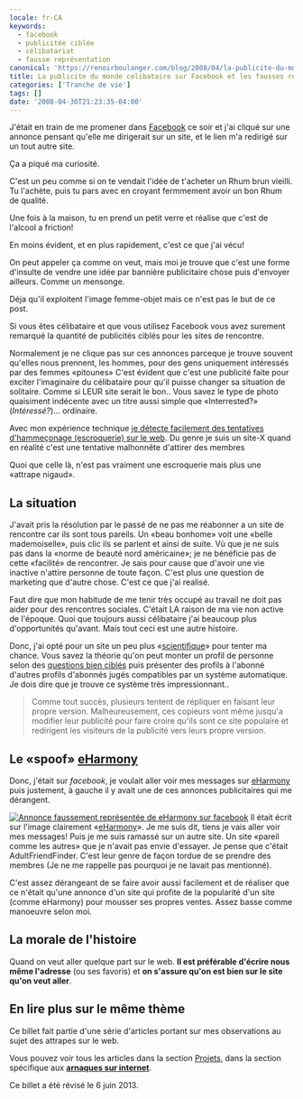 ```yaml
---
locale: fr-CA
keywords:
  - facebook
  - publicitée ciblée
  - célibatariat
  - fausse représentation
canonical: 'https://renoirboulanger.com/blog/2008/04/la-publicite-du-monde-celibataire-sur-facebook-et-les-fausses-representations/'
title: La publicite du monde celibataire sur Facebook et les fausses representations
categories: ['Tranche de vie']
tags: []
date: '2008-04-30T21:23:35-04:00'
---
```


J'était en train de me promener dans [Facebook][0] ce soir et j'ai cliqué sur une annonce pensant qu'elle me dirigerait sur un site, et le lien m'a redirigé sur un tout autre site.

Ça a piqué ma curiosité.

C'est un peu comme si on te vendait l'idée de t'acheter un Rhum brun vieilli. Tu l'achète, puis tu pars avec en croyant fermmement avoir un bon Rhum de qualité.

Une fois à la maison, tu en prend un petit verre et réalise que c'est de l'alcool a friction!

En moins évident, et en plus rapidement, c'est ce que j'ai vécu!

On peut appeler ça comme on veut, mais moi je trouve que c'est une forme d'insulte de vendre une idée par bannière publicitaire chose puis d'envoyer ailleurs. Comme un mensonge.

Déja qu'il exploitent l'image femme-objet mais ce n'est pas le but de ce post.

Si vous êtes célibataire et que vous utilisez Facebook vous avez surement remarqué la quantité de publicités ciblés pour les sites de rencontre.

Normalement je ne clique pas sur ces annonces parceque je trouve souvent qu'elles nous prennent, les hommes, pour des gens uniquement intéressés par des femmes «pitounes» C'est évident que c'est une publicité faite pour exciter l'imaginaire du célibataire pour qu'il puisse changer sa situation de solitaire. Comme si LEUR site serait le bon.. Vous savez le type de photo quaisiment indécente avec un titre aussi simple que «Interrested?» (_Intéressé?_)... ordinaire.

Avec mon expérience technique [je détecte facilement des tentatives d'hammeçonage (escroquerie) sur le web][1]. Du genre je suis un site-X quand en réalité c'est une tentative malhonnête d'attirer des membres

Quoi que celle là, n'est pas vraiment une escroquerie mais plus une «attrape nigaud».

## La situation

J'avait pris la résolution par le passé de ne pas me réabonner a un site de rencontre car ils sont tous pareils. Un «beau bonhome» voit une «belle mademoiselle», puis clic ils se parlent et ainsi de suite. Vù que je ne suis pas dans la «norme de beauté nord américaine»; je ne bénéficie pas de cette «facilité» de rencontrer. Je sais pour cause que d'avoir une vie inactive n'attire personne de toute façon. C'est plus une question de marketing que d'autre chose. C'est ce que j'ai realisé.

Faut dire que mon habitude de me tenir très occupé au travail ne doit pas aider pour des rencontres sociales. C'était LA raison de ma vie non active de l'époque. Quoi que toujours aussi célibataire j'ai beaucoup plus d'opportunités qu'avant. Mais tout ceci est une autre histoire.

Donc, j'ai opté pour un site un peu plus «[scientifique][2]» pour tenter ma chance. Vous savez la théorie qu'on peut monter un profil de personne selon des [questions bien ciblés][3] puis présenter des profils à l'abonné d'autres profils d'abonnés jugés compatibles par un système automatique. Je dois dire que je trouve ce système très impressionnant..

> Comme tout succès, plusieurs tentent de répliquer en faisant leur propre version. Malheureusement, ces copieurs vont même jusqu'a modifier leur publicité pour faire croire qu'ils sont ce site populaire et redirigent les visiteurs de la publicité vers leurs propre version.

## Le «spoof» [eHarmony][4]

Donc, j'était sur _facebook_, je voulait aller voir mes messages sur [eHarmony][4] puis justement, à gauche il y avait une de ces annonces publicitaires qui me dérangent.

[![Annonce faussement représentée de eHarmony sur facebook](17ba8b12736f11d0a4b9e4995bef7af52c10ccbf.png)][5] Il était écrit sur l'image clairement «[eHarmony][6]». Je me suis dit, tiens je vais aller voir mes messages! Puis je me suis ramassé sur un autre site. Un site «pareil comme les autres» que je n'avait pas envie d'essayer. Je pense que c'était AdultFriendFinder. C'est leur genre de façon tordue de se prendre des membres (Je ne me rappelle pas pourquoi je ne lavait pas mentionné).

C'est assez dérangeant de se faire avoir aussi facilement et de réaliser que ce n'était qu'une annonce d'un site qui profite de la popularité d'un site (comme eHarmony) pour mousser ses propres ventes. Assez basse comme manoeuvre selon moi.

## La morale de l'histoire

Quand on veut aller quelque part sur le web. **Il est préférable d'écrire nous même l'adresse** (ou ses favoris) et **on s'assure qu'on est bien sur le site qu'on veut aller**.

## En lire plus sur le même thème

Ce billet fait partie d'une série d'articles portant sur mes observations au sujet des attrapes sur le web.

Vous pouvez voir tous les articles dans la section [Projets][7], dans la section spécifique aux [**arnaques sur internet**][8].

Ce billet a été révisé le 6 juin 2013\.

[0]: https://www.facebook.com/profile.php?id=722511300
[1]: /projets/les-arnaques-sur-internet/
[2]: http://www.eharmony.com/singles/servlet/about/matching
[3]: http://www.eharmony.com/singles/servlet/about/dimensions/
[4]: http://www.eharmony.com/
[5]: /wp-content/uploads/2008/04/eharmony_spoof_ad.png
[6]: http://www.eharmony.com
[7]: /projets
[8]: /projets/les-arnaques-sur-internet
